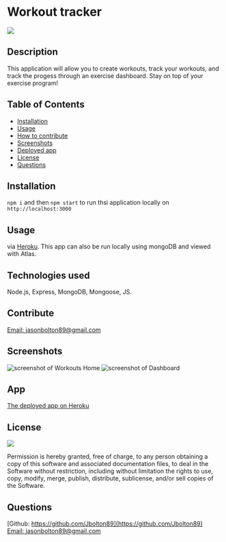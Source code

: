 # Workout tracker

  <a href="https://opensource.org/licenses/MIT">
  <img src="https://img.shields.io/badge/License-MIT-yellow.svg"></a>

  ## Description
  This application will allow you to create workouts, track your workouts, and track the progess through an exercise dashboard. Stay on top of your exercise program!


  ## Table of Contents
  - [Installation](#installation)
  - [Usage](#usage)
  - [How to contribute](#contribute)
  - [Screenshots](#screenshots)
  - [Deployed app](#app)
  - [License](#license)
  - [Questions](#questions)

  ## Installation
  `npm i` and then `npm start` to run thsi application locally on `http://localhost:3000`

  ## Usage
  via [Heroku](https://vast-mountain-93750.herokuapp.com/). This app can also be run locally using mongoDB and viewed with Atlas. 

  ## Technologies used
  Node.js, Express, MongoDB, Mongoose, JS.

  ## Contribute
[Email: jasonbolton89@gmail.com](mailto:jasonbolton89@gmail.com)

  ## Screenshots
  ![screenshot of Workouts Home](.public/images/homepage.JPG)
  ![screenshot of Dashboard](.public/images/dashboard.JPG)

## App
[The deployed app on Heroku](https://vast-mountain-93750.herokuapp.com/)

  ## License

<a href="https://opensource.org/licenses/MIT">
<img src="https://img.shields.io/badge/License-MIT-yellow.svg"></a>

Permission is hereby granted, free of charge, to any person obtaining a copy of this software and associated documentation files, to deal in the Software without restriction, including without limitation the rights to use, copy, modify, merge, publish, distribute, sublicense, and/or sell copies of the Software.


  ## Questions
  [Github: https://github.com/Jbolton89](https://github.com/Jbolton89)
  <br>
  [Email: jasonbolton89@gmail.com](mailto:jasonbolton89@gmail.com)